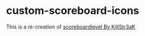 # custom-scoreboard-icons

This is a re-creation of [scoreboardlevel By KillStr3aK](https://github.com/KillStr3aK/scoreboardlevel)
